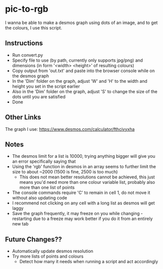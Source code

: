 # pic-to-rgb
I wanna be able to make a desmos graph using dots of an image, and to get the colours, I use this script.

## Instructions
- Run convert.py
- Specify file to use (by path, currently only supports jpg/png) and dimensions (in form '\<width\> \<height\>' of resulting colours)
- Copy output from 'out.txt' and paste into the browser console while on the desmos graph
- In the 'Dim' folder on the graph, adjust 'W' and 'H' to the width and height you set in the script earlier
- Also in the 'Dim' folder on the graph, adjust 'S' to change the size of the dots until you are satisfied
- Done

## Other Links
The graph I use: https://www.desmos.com/calculator/fthcivyxha

## Notes
- The desmos limit for a list is 10000, trying anything bigger will give you an error specifically saying that
- Using the 'rgb' function in desmos in an array seems to further limit the size to about ~2000 (1500 is fine, 2500 is too much)
  - This does not mean better resolutions cannot be achieved, this just means you'd need more than one colour variable list, probably also more than one list of points
- The console commands require 'C' to remain in cell 1, do not move it without also updating code
- I recommend not clicking on any cell with a long list as desmos will get laggy
- Save the graph frequently, it may freeze on you while changing - restarting due to a freeze may work better if you do it from an entirely new tab
  
## Future Changes?? 
- Automatically update desmos resolution
- Try more lists of points and colours 
  - Detect how many it needs when running a script and act accordingly

